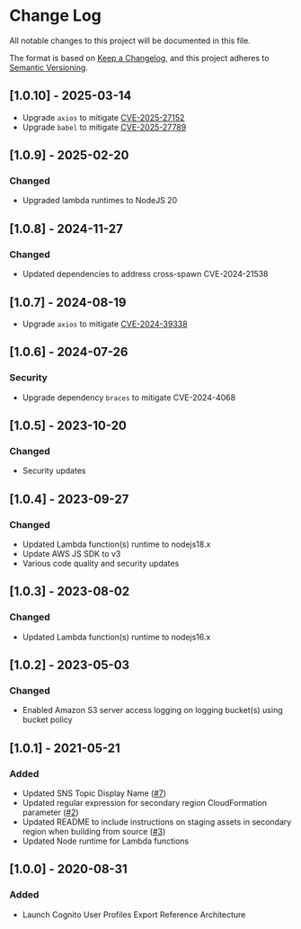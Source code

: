 # Change Log

All notable changes to this project will be documented in this file.

The format is based on [Keep a Changelog](https://keepachangelog.com/en/1.0.0/),
and this project adheres to [Semantic Versioning](https://semver.org/spec/v2.0.0.html).

## [1.0.10] - 2025-03-14

- Upgrade `axios` to mitigate [CVE-2025-27152](https://nvd.nist.gov/vuln/detail/CVE-2025-27152)
- Upgrade `babel` to mitigate [CVE-2025-27789](https://nvd.nist.gov/vuln/detail/CVE-2025-27789)

## [1.0.9] - 2025-02-20

### Changed

- Upgraded lambda runtimes to NodeJS 20

## [1.0.8] - 2024-11-27

### Changed

- Updated dependencies to address cross-spawn CVE-2024-21538

## [1.0.7] - 2024-08-19

- Upgrade `axios` to mitigate [CVE-2024-39338](https://nvd.nist.gov/vuln/detail/CVE-2024-39338)

## [1.0.6] - 2024-07-26

### Security

- Upgrade dependency `braces` to mitigate CVE-2024-4068

## [1.0.5] - 2023-10-20

### Changed

- Security updates

## [1.0.4] - 2023-09-27

### Changed

- Updated Lambda function(s) runtime to nodejs18.x
- Update AWS JS SDK to v3
- Various code quality and security updates

## [1.0.3] - 2023-08-02

### Changed

- Updated Lambda function(s) runtime to nodejs16.x

## [1.0.2] - 2023-05-03

### Changed

- Enabled Amazon S3 server access logging on logging bucket(s) using bucket policy

## [1.0.1] - 2021-05-21

### Added

- Updated SNS Topic Display Name ([#7](https://github.com/aws-solutions/cognito-user-profiles-export-reference-architecture/issues/7))
- Updated regular expression for secondary region CloudFormation parameter ([#2](https://github.com/aws-solutions/cognito-user-profiles-export-reference-architecture/issues/2))
- Updated README to include instructions on staging assets in secondary region when building from source ([#3](https://github.com/aws-solutions/cognito-user-profiles-export-reference-architecture/issues/3))
- Updated Node runtime for Lambda functions

## [1.0.0] - 2020-08-31

### Added

- Launch Cognito User Profiles Export Reference Architecture
